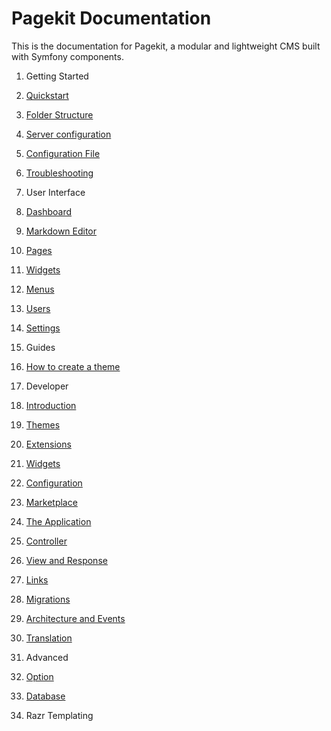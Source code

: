 Pagekit Documentation
=====================

This is the documentation for Pagekit, a modular and lightweight CMS built with
Symfony components.

1. Getting Started
  1. [Quickstart](quickstart.md)
  2. [Folder Structure](folder-structure.md)
  3. [Server configuration](serverconfig.md)
  4. [Configuration File](configuration-file.md)
  5. [Troubleshooting](troubleshooting.md)

2. User Interface
  1. [Dashboard](ui-dashboard.md)
  2. [Markdown Editor](ui-markdown-editor.md)
  3. [Pages](ui-pages.md)
  4. [Widgets](ui-widgets.md)
  5. [Menus](ui-menus.md)
  6. [Users](ui-users.md)
  7. [Settings](ui-settings.md)

3. Guides
  1. [How to create a theme](guide-theme.md)

4. Developer
  1. [Introduction](introduction.md)
  2. [Themes](themes.md)
  3. [Extensions](extensions.md)
  4. [Widgets](widgets.md)
  5. [Configuration](configuration.md)
  6. [Marketplace](marketplace.md)
  7. [The Application](application.md)
  8. [Controller](controller.md)
  9. [View and Response](view-response.md)
  10. [Links](links.md)
  11. [Migrations](migrations.md)
  12. [Architecture and Events](architecture-events.md)
  13. [Translation](translation.md)

5. Advanced
  1. [Option](api-option.md)
  2. [Database](database.md)
  3. Razr Templating
